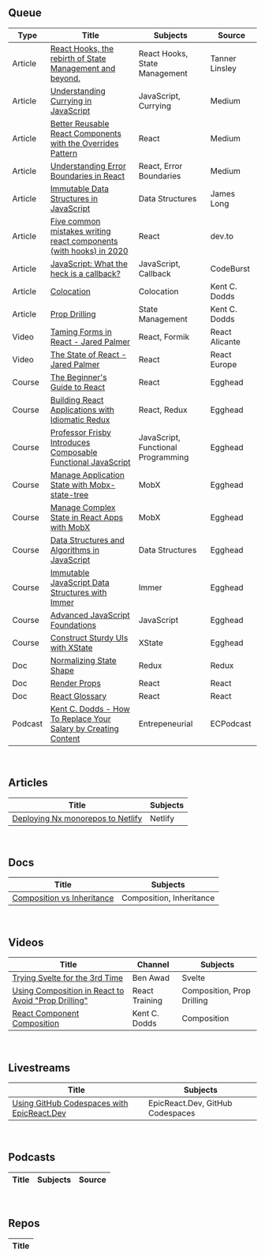 ## Queue
| Type | Title | Subjects | Source |
|------|-------|----------|--------|
|Article|[React Hooks, the rebirth of State Management and beyond.](https://tannerlinsley.com/blog/react-hooks-the-rebirth-of-state-management)|React Hooks, State Management|Tanner Linsley|
|Article|[Understanding Currying in JavaScript](https://blog.bitsrc.io/understanding-currying-in-javascript-ceb2188c339)|JavaScript, Currying|Medium|
|Article|[Better Reusable React Components with the Overrides Pattern](https://medium.com/@dschnr/better-reusable-react-components-with-the-overrides-pattern-9eca2339f646)|React|Medium|
|Article|[Understanding Error Boundaries in React](https://blog.bitsrc.io/understanding-error-boundaries-in-react-e58f15ae1f38)|React, Error Boundaries|Medium|
|Article|[Immutable Data Structures in JavaScript](https://jlongster.com/Using-Immutable-Data-Structures-in-JavaScript)|Data Structures|James Long|
|Article|[Five common mistakes writing react components (with hooks) in 2020](https://dev.to/lowe1111/five-common-mistakes-writing-react-components-with-hooks-in-2020-2ac3)|React|dev.to|
|Article|[JavaScript: What the heck is a callback?](https://codeburst.io/javascript-what-the-heck-is-a-callback-aba4da2deced)|JavaScript, Callback|CodeBurst|
|Article|[Colocation](https://kentcdodds.com/blog/colocation)|Colocation|Kent C. Dodds|
|Article|[Prop Drilling](https://kentcdodds.com/blog/prop-drilling)|State Management|Kent C. Dodds|
|Video|[Taming Forms in React - Jared Palmer](https://www.youtube.com/watch?v=oiNtnehlaTo)|React, Formik|React Alicante|
|Video|[The State of React - Jared Palmer](https://www.youtube.com/watch?v=u_0ZMiQZr0k)|React|React Europe|
|Course|[The Beginner's Guide to React](https://egghead.io/courses/the-beginner-s-guide-to-react)|React|Egghead|
|Course|[Building React Applications with Idiomatic Redux](https://egghead.io/courses/building-react-applications-with-idiomatic-redux)|React, Redux|Egghead|
|Course|[Professor Frisby Introduces Composable Functional JavaScript](https://egghead.io/courses/professor-frisby-introduces-composable-functional-javascript)|JavaScript, Functional Programming|Egghead|
|Course|[Manage Application State with Mobx-state-tree](https://egghead.io/courses/manage-application-state-with-mobx-state-tree)|MobX|Egghead|
|Course|[Manage Complex State in React Apps with MobX](https://egghead.io/courses/manage-complex-state-in-react-apps-with-mobx)|MobX|Egghead|
|Course|[Data Structures and Algorithms in JavaScript](https://egghead.io/courses/data-structures-and-algorithms-in-javascript)|Data Structures|Egghead|
|Course|[Immutable JavaScript Data Structures with Immer](https://egghead.io/courses/immutable-javascript-data-structures-with-immer)|Immer|Egghead|
|Course|[Advanced JavaScript Foundations](https://egghead.io/courses/advanced-javascript-foundations)|JavaScript|Egghead|
|Course|[Construct Sturdy UIs with XState](https://egghead.io/courses/construct-sturdy-uis-with-xstate)|XState|Egghead|
|Doc|[Normalizing State Shape](https://redux.js.org/recipes/structuring-reducers/normalizing-state-shape/)|Redux|Redux|
|Doc|[Render Props](https://reactjs.org/docs/render-props.html)|React|React|
|Doc|[React Glossary](https://reactjs.org/docs/glossary.html)|React|React|
|Podcast|[Kent C. Dodds - How To Replace Your Salary by Creating Content](https://www.ecpodcast.io/episodes/19-kent-c-dodds-how-to-replace-your-salary-by-creating-content)|Entrepeneurial|ECPodcast|

&nbsp;&nbsp;&nbsp;

## Articles

| Title | Subjects |
|-------|---------|
|[Deploying Nx monorepos to Netlify](https://www.netlify.com/blog/2020/04/21/deploying-nx-monorepos-to-netlify/)|Netlify|

&nbsp;&nbsp;&nbsp;

## Docs
| Title | Subjects |
|-------|----------|
|[Composition vs Inheritance](https://reactjs.org/docs/composition-vs-inheritance.html)|Composition, Inheritance|

&nbsp;&nbsp;&nbsp;

## Videos
| Title | Channel | Subjects |
|-------|---------| ---------|
|[Trying Svelte for the 3rd Time](https://www.youtube.com/watch?v=xgER1OutVvU)|Ben Awad|Svelte|
|[Using Composition in React to Avoid "Prop Drilling"](https://www.youtube.com/watch?v=3XaXKiXtNjw)|React Training|Composition, Prop Drilling|
|[React Component Composition](https://www.youtube.com/watch?v=eLNS6GMejjw)|Kent C. Dodds|Composition|

&nbsp;&nbsp;&nbsp;

## Livestreams
| Title | Subjects |
|-------|---------|
|[Using GitHub Codespaces with EpicReact.Dev](https://www.youtube.com/watch?v=A4MTOf8hPcE)|EpicReact.Dev, GitHub Codespaces|

&nbsp;&nbsp;&nbsp;

## Podcasts
| Title | Subjects | Source |
|-------|---------|--------|

&nbsp;&nbsp;&nbsp;

## Repos
| Title |
|-------|

